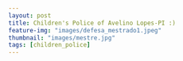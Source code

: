 ```yaml
---
layout: post
title: Children's Police of Avelino Lopes-PI :)
feature-img: "images/defesa_mestrado1.jpeg"
thumbnail: "images/mestre.jpg"
tags: [children_police]
---
```

